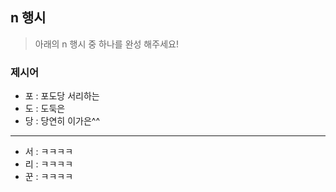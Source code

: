 ## n 행시
> 아래의 n 행시 중 하나를 완성 해주세요!

### 제시어
- 포 : 포도당 서리하는
- 도 : 도둑은
- 당 : 당연히 이가은^^

---

- 서 : ㅋㅋㅋㅋ
- 리 : ㅋㅋㅋㅋ
- 꾼 : ㅋㅋㅋㅋ

